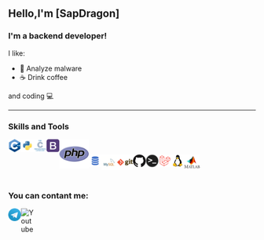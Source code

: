 ## Hello,I'm [SapDragon]

### I'm a backend developer!

I like:

- :floppy_disk: Analyze malware
- :coffee: Drink coffee

and coding :computer:

---

### Skills and Tools

[<img align="left" alt= "CPP" width="26px" src="https://raw.githubusercontent.com/github/explore/80688e429a7d4ef2fca1e82350fe8e3517d3494d/topics/cpp/cpp.png" />][CPP]

[<img align="left" alt= "PYTHON" width="26px" src="https://raw.githubusercontent.com/github/explore/80688e429a7d4ef2fca1e82350fe8e3517d3494d/topics/python/python.png" />][Python]

[<img align="left" alt= "C" width="26px" src="https://raw.githubusercontent.com/github/explore/80688e429a7d4ef2fca1e82350fe8e3517d3494d/topics/c/c.png" />][C]

[<img align="left" alt= "Bootstrap" width="26px" src="https://raw.githubusercontent.com/github/explore/80688e429a7d4ef2fca1e82350fe8e3517d3494d/topics/bootstrap/bootstrap.png" />][Bootstrap]

[<img align="left" alt= "PHP" width="60px" src="https://raw.githubusercontent.com/github/explore/80688e429a7d4ef2fca1e82350fe8e3517d3494d/topics/php/php.png" />][PHP]

<br />

[<img align="left" alt="SQL" width="26px" src="https://raw.githubusercontent.com/github/explore/80688e429a7d4ef2fca1e82350fe8e3517d3494d/topics/sql/sql.png" />][Site]
[<img align="left" alt="MySQL" width="32px" src="https://raw.githubusercontent.com/github/explore/80688e429a7d4ef2fca1e82350fe8e3517d3494d/topics/mysql/mysql.png" />][Site]
[<img align="left" alt="Git" width="32px" src="https://raw.githubusercontent.com/github/explore/80688e429a7d4ef2fca1e82350fe8e3517d3494d/topics/git/git.png" />][Site]
[<img align="left" alt="GitHub" width="26px" src="https://raw.githubusercontent.com/github/explore/78df643247d429f6cc873026c0622819ad797942/topics/github/github.png" />][Site]
[<img align="left" alt="Terminal" width="26px" src="https://raw.githubusercontent.com/github/explore/80688e429a7d4ef2fca1e82350fe8e3517d3494d/topics/terminal/terminal.png" />][Site]
[<img align="left" alt="Laravel" width="26px" src="https://raw.githubusercontent.com/github/explore/56a826d05cf762b2b50ecbe7d492a839b04f3fbf/topics/laravel/laravel.png" />][Site]
[<img align="left" alt="Linux" width="26px" src="https://raw.githubusercontent.com/github/explore/56a826d05cf762b2b50ecbe7d492a839b04f3fbf/topics/linux/linux.png" />][Site]
[<img align="left" alt="Matlab" width="32px" src="https://raw.githubusercontent.com/github/explore/56a826d05cf762b2b50ecbe7d492a839b04f3fbf/topics/matlab/matlab.png" />][Site]

<br />
<br />
<br />

### You can contant me:

[<img align="left" alt= "Telegram" width="26px" src="https://raw.githubusercontent.com/github/explore/80688e429a7d4ef2fca1e82350fe8e3517d3494d/topics/telegram/telegram.png" />][Telegram]

[<img align="left" alt= "Youtube" width="26px" src="https://upload.wikimedia.org/wikipedia/commons/thumb/0/09/YouTube_full-color_icon_%282017%29.svg/1280px-YouTube_full-color_icon_%282017%29.svg.png" />][Youtube]

[Youtube]: https://www.youtube.com/channel/UCJddKboRoLMy5rhtgZLg7MQ
[Telegram]: https://t.me/SapDragon
[PHP]: https://ru.wikipedia.org/wiki/PHP
[Bootstrap]: https://ru.wikipedia.org/wiki/Bootstrap_(фреймворк)
[C]: https://ru.wikipedia.org/wiki/Си_(язык_программирования)
[CPP]: https://ru.wikipedia.org/wiki/C++
[Python]: https://ru.wikipedia.org/wiki/Python

[Site]: https://sapdragon.com/
